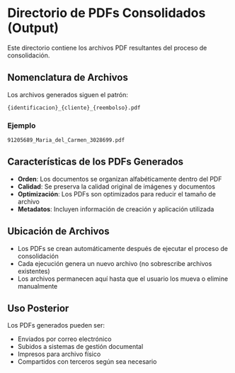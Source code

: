 # Directorio de PDFs Consolidados (Output)

Este directorio contiene los archivos PDF resultantes del proceso de consolidación.

## Nomenclatura de Archivos

Los archivos generados siguen el patrón:
```text
{identificacion}_{cliente}_{reembolso}.pdf
```

### Ejemplo
```text
91205689_Maria_del_Carmen_3028699.pdf
```

## Características de los PDFs Generados

- **Orden**: Los documentos se organizan alfabéticamente dentro del PDF
- **Calidad**: Se preserva la calidad original de imágenes y documentos
- **Optimización**: Los PDFs son optimizados para reducir el tamaño de archivo
- **Metadatos**: Incluyen información de creación y aplicación utilizada

## Ubicación de Archivos

- Los PDFs se crean automáticamente después de ejecutar el proceso de consolidación
- Cada ejecución genera un nuevo archivo (no sobrescribe archivos existentes)
- Los archivos permanecen aquí hasta que el usuario los mueva o elimine manualmente

## Uso Posterior

Los PDFs generados pueden ser:
- Enviados por correo electrónico
- Subidos a sistemas de gestión documental
- Impresos para archivo físico
- Compartidos con terceros según sea necesario